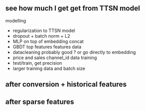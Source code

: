 ## see how much I get get from TTSN model

modelling
- regularization to TTSN model
- dropout + batch norm + L2
- MLP on top of embedding concat
- GBDT top features
features data
- datacleaning probably good ? or go directly to embedding
- price and sales channel_id data
training 
- test/train, get precision
- larger training data and batch size

## after conversion + historical features

## after sparse features

